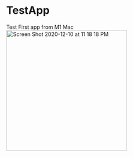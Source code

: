 # TestApp
Test First app from M1 Mac 
<img width="322" alt="Screen Shot 2020-12-10 at 11 18 18 PM" src="https://user-images.githubusercontent.com/4592215/101874665-2afa7400-3b3e-11eb-8329-4b703d6ed4b5.png">
